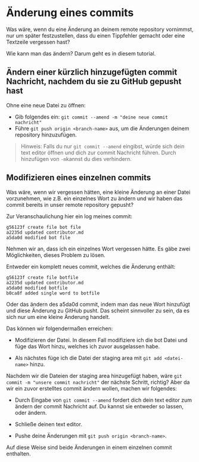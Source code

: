 # Änderung eines commits

Was wäre, wenn du eine Änderung an deinem remote repository vornimmst, nur um später festzustellen, dass du einen Tippfehler gemacht oder eine Textzeile vergessen hast?

Wie kann man das ändern? Darum geht es in diesem tutorial.

## Ändern einer kürzlich hinzugefügten commit Nachricht, nachdem du sie zu GitHub gepusht hast

Ohne eine neue Datei zu öffnen:

*   Gib folgendes ein: ```git commit --amend -m "deine neue commit nachricht"```
*   Führe ```git push origin <branch-name>``` aus, um die Änderungen deinem repository hinzuzufügen.

> Hinweis: Falls du nur ```git commit --amend``` eingibst, würde sich dein text editor öffnen und dich zur commit Nachricht führen. Durch hinzufügen von ``-m``kannst du dies verhindern.

## Modifizieren eines einzelnen commits

Was wäre, wenn wir vergessen hätten, eine kleine Änderung an einer Datei vorzunehmen, wie z.B. ein einzelnes Wort zu ändern und wir haben das commit bereits in unser remote repository gepusht?

Zur Veranschaulichung hier ein log meines commit:

```
g56123f create file bot file
a2235d updated contributor.md
a5da0d modified bot file
```

Nehmen wir an, dass ich ein einzelnes Wort vergessen hätte. Es gäbe zwei Möglichkeiten, dieses Problem zu lösen. 

Entweder ein komplett neues commit, welches die Änderung enthält:

```
g56123f create file botfile
a2235d updated contributor.md
a5da0d modified botfile
b0ca8f added single word to botfile
```

Oder das ändern des a5da0d commit, indem man das neue Wort hinzufügt und diese Änderung zu GitHub pusht. Das scheint sinnvoller zu sein, da es sich nur um eine kleine Änderung handelt.

Das können wir folgendermaßen erreichen:

* Modifizieren der Datei. In diesem Fall modifiziere ich die bot Datei und füge das Wort hinzu, welches ich zuvor ausgelassen habe.

* Als nächstes füge ich die Datei der staging area mit ```git add <datei-name>``` hinzu.

Nachdem wir die Dateien der staging area hinzugefügt haben, wäre ```git commit -m "unsere commit nachricht"``` der nächste Schritt, richtig?
Aber da wir ein zuvor erstelltes commit ändern wollen, machen wir folgendes:

* Durch Eingabe von ```git commit --amend``` fordert dich dein text editor zum ändern der commit Nachricht auf. Du kannst sie entweder so lassen, oder ändern.

* Schließe deinen text editor.

* Pushe deine Änderungen mit ```git push origin <branch-name>```.

Auf diese Weise sind beide Änderungen in einem einzelnen commit enthalten.